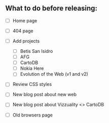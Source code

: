 ## What to do before releasing:

- [ ] Home page
- [ ] 404 page
- [ ] Add projects
  - [ ] Betis San Isidro
  - [ ] AFG
  - [ ] CartoDB
  - [ ] Nokia Here
  - [ ] Evolution of the Web (v1 and v2)
- [ ] Review CSS styles
- [ ] New blog post about new web
- [ ] New blog post about Vizzuality <> CartoDB
- [ ] Old browsers page


